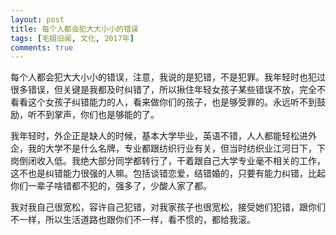 ```yaml
---
layout: post
title: 每个人都会犯大大小小的错误
tags: [毛姐旧闻, 文化, 2017年]
comments: true
---
```


每个人都会犯大大小小的错误，注意，我说的是犯错，不是犯罪。我年轻时也犯过很多错误，但关键是我都及时纠错了，所以揪住年轻女孩子某些错误不放，完全不看看这个女孩子纠错能力的人，看来做你们的孩子，也是够受罪的。永远听不到鼓励，听不到掌声，你们也是够能的了。

我年轻时，外企正是缺人的时候，基本大学毕业，英语不错，人人都能轻松进外企，我的大学不是什么名牌，专业都跟纺织行业有关，但当时纺织业江河日下，下岗倒闭收入低。我绝大部分同学都转行了，干着跟自己大学专业毫不相关的工作，这不也是纠错能力很强的人嘛。包括谈错恋爱，结错婚的，只要有能力纠错，比起你们一辈子啥错都不犯的，强多了，少酸人家了都。

我对我自己很宽松，容许自己犯错，对我家孩子也很宽松，接受她们犯错，跟你们不一样，所以生活道路也跟你们不一样，看不惯的，都给我滚。
